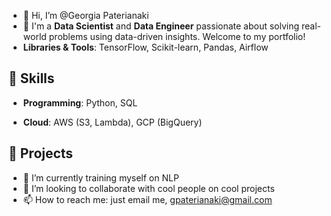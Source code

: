 - 👋 Hi, I’m @Georgia Paterianaki
- 👀 I'm a **Data Scientist** and **Data Engineer** passionate about solving real-world problems using data-driven insights. Welcome to my portfolio!
- **Libraries & Tools**: TensorFlow, Scikit-learn, Pandas, Airflow
## 🔧 Skills
- **Programming**: Python, SQL

- **Cloud**: AWS (S3, Lambda), GCP (BigQuery)
## 🚀 Projects
- 🌱 I’m currently training myself on NLP
- 💞️ I’m looking to collaborate with cool people on cool projects
- 📫 How to reach me: just email me, gpaterianaki@gmail.com


<!---
Jojo7P/Jojo7P is a ✨ special ✨ repository because its `README.md` (this file) appears on your GitHub profile.
You can click the Preview link to take a look at your changes.
--->
